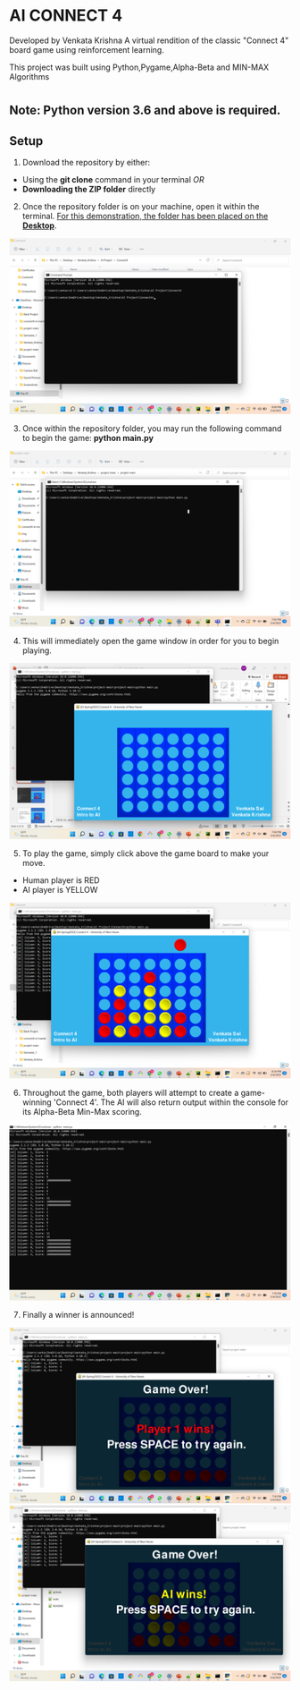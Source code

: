 # AI CONNECT 4
Developed by Venkata Krishna
A virtual rendition of the classic "Connect 4" board game using reinforcement learning.

This project was built using Python,Pygame,Alpha-Beta and MIN-MAX Algorithms

#
## Note: Python version 3.6 and above is **required**.
## Setup

1. Download the repository by either:
- Using the **git clone** command in your terminal *OR*
- **Downloading the ZIP folder** directly

2. Once the repository folder is on your machine, open it within the terminal. <u>For this demonstration, the folder has been placed on the **Desktop**</u>.

![Terminal - Change Directory](./img/Console2.png)

3. Once within the repository folder, you may run the following command to begin the game: **python main.py**

![Terminal - Start Game](./img/Console1.png)

4. This will immediately open the game window in order for you to begin playing.

![Game Window - Start](./img/Game1.png)

5. To play the game, simply click above the game board to make your move.
- Human player is RED
- AI player is YELLOW

![Game Window - Making a Move](./img/Game2.png)

6. Throughout the game, both players will attempt to create a game-winning 'Connect 4'. The AI will also return output within the console for its Alpha-Beta Min-Max scoring.

![Terminal - AI Score Output](./img/Scores.png)

7. Finally a winner is announced!

![Game Window - Player 1 Wins](./img/Player_Win.png)
![Game Window - AI Wins](./img/AI_Win.png)
